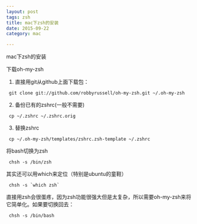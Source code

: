 ```yaml
---
layout: post
tags: zsh 
title: mac下zsh的安装 
date: 2015-09-22
category: mac

---
```



mac下zsh的安装

下载oh-my-zsh

1) 直接用git从github上面下载包：
```
 git clone git://github.com/robbyrussell/oh-my-zsh.git ~/.oh-my-zsh
```
 <!-- more -->

2) 备份已有的zshrc(一般不需要)
 
```
 cp ~/.zshrc ~/.zshrc.orig
```
 

3) 替换zshrc

```
 cp ~/.oh-my-zsh/templates/zshrc.zsh-template ~/.zshrc
```
 

将bash切换为zsh

```
 chsh -s /bin/zsh
```
 

其实还可以用which来定位（特别是ubuntu的童鞋）

```
 chsh -s `which zsh`
```
 

直接用zsh会很蛋疼，因为zsh功能很强大但是太复杂，所以需要oh-my-zsh来将它简单化。如果要切换回去：

```
 chsh -s /bin/bash
 ```